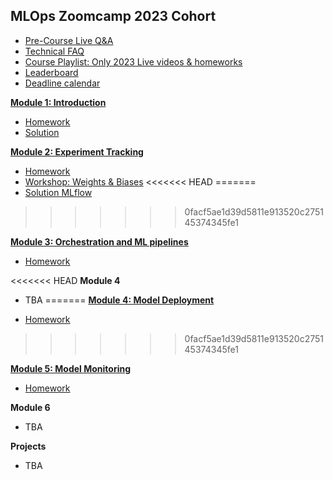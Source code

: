 ## MLOps Zoomcamp 2023 Cohort

* [Pre-Course Live Q&A](https://www.youtube.com/watch?v=o34Q_61iA4Y&list=PL3MmuxUbc_hKqamJqQ7Ew8HxptJYnXqQM&index=1)
* [Technical FAQ](https://docs.google.com/document/d/12TlBfhIiKtyBv8RnsoJR6F72bkPDGEvPOItJIxaEzE0/edit)
* [Course Playlist: Only 2023 Live videos & homeworks](https://www.youtube.com/playlist?list=PL3MmuxUbc_hKqamJqQ7Ew8HxptJYnXqQM)
* [Leaderboard](https://docs.google.com/spreadsheets/d/e/2PACX-1vTHTc2eDorvcprX3SRd_ZejSnOjd7SUBlmr7ttYs9NsbS3G9szB9wMlMfCOLVL5XWCB0p8oaDOfffaZ/pubhtml)
* [Deadline calendar](https://docs.google.com/spreadsheets/d/e/2PACX-1vRNTwA0Of1lyprYpn2YxU-l0gvNeq-up7g7ITB42nPf2gT9Qd3PTzqTmkjAZjk1s__r7D99CsJfcZEO/pubhtml?gid=0&single=true) 

[**Module 1: Introduction**](01-intro)

* [Homework](01-intro/homework.md)
* [Solution](01-intro/homework.ipynb)

[**Module 2: Experiment Tracking**](02-experiment-tracking/)

* [Homework](02-experiment-tracking/homework.md)
* [Workshop: Weights & Biases](02-experiment-tracking/wandb.md)
<<<<<<< HEAD
=======
* [Solution MLflow](02-experiment-tracking/solution-mlflow/)
>>>>>>> 0facf5ae1d39d5811e913520c275145374345fe1

[**Module 3: Orchestration and ML pipelines**](03-orchestration/)

* [Homework](03-orchestration/homework.md)

<<<<<<< HEAD
**Module 4**

* TBA
=======
[**Module 4: Model Deployment**](04-deployment)

* [Homework](04-deployment/homework.md)
>>>>>>> 0facf5ae1d39d5811e913520c275145374345fe1

[**Module 5: Model Monitoring**](05-monitoring/)

* [Homework](05-monitoring/homework.md)

**Module 6**

* TBA


**Projects**

* TBA
